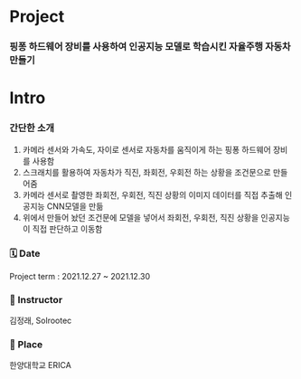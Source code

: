 # Project
### 핑퐁 하드웨어 장비를 사용하여 인공지능 모델로 학습시킨 자율주행 자동차 만들기

# Intro
### 간단한 소개
  1. 카메라 센서와 가속도, 자이로 센서로 자동차를 움직이게 하는 핑퐁 하드웨어 장비를 사용함
  2. 스크래치를 활용하여 자동차가 직진, 좌회전, 우회전 하는 상황을 조건문으로 만들어줌
  3. 카메라 센서로 촬영한 좌회전, 우회전, 직진 상황의 이미지 데이터를 직접 추출해 인공지능 CNN모델을 만듦
  4. 위에서 만들어 놨던 조건문에 모델을 넣어서 좌회전, 우회전, 직진 상황을 인공지능이 직접 판단하고 이동함

### 🗓️ Date 
Project term : 2021.12.27 ~ 2021.12.30 </br>

### 👨 Instructor
김정래, Solrootec

### 🏫 Place
한양대학교 ERICA
